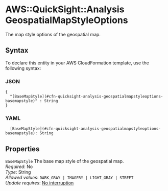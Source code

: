 # AWS::QuickSight::Analysis GeospatialMapStyleOptions<a name="aws-properties-quicksight-analysis-geospatialmapstyleoptions"></a>

The map style options of the geospatial map\.

## Syntax<a name="aws-properties-quicksight-analysis-geospatialmapstyleoptions-syntax"></a>

To declare this entity in your AWS CloudFormation template, use the following syntax:

### JSON<a name="aws-properties-quicksight-analysis-geospatialmapstyleoptions-syntax.json"></a>

```
{
  "[BaseMapStyle](#cfn-quicksight-analysis-geospatialmapstyleoptions-basemapstyle)" : String
}
```

### YAML<a name="aws-properties-quicksight-analysis-geospatialmapstyleoptions-syntax.yaml"></a>

```
  [BaseMapStyle](#cfn-quicksight-analysis-geospatialmapstyleoptions-basemapstyle): String
```

## Properties<a name="aws-properties-quicksight-analysis-geospatialmapstyleoptions-properties"></a>

`BaseMapStyle`  <a name="cfn-quicksight-analysis-geospatialmapstyleoptions-basemapstyle"></a>
The base map style of the geospatial map\.  
*Required*: No  
*Type*: String  
*Allowed values*: `DARK_GRAY | IMAGERY | LIGHT_GRAY | STREET`  
*Update requires*: [No interruption](https://docs.aws.amazon.com/AWSCloudFormation/latest/UserGuide/using-cfn-updating-stacks-update-behaviors.html#update-no-interrupt)